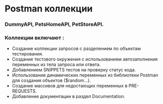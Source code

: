 # Postman коллекции

### DummyAPI, PetsHomeAPI, PetStoreAPI.

### Коллекции включают : 
- Создание коллекции запросов с разделением по объектам тестирования.
- Создание тестового окружения с использованием автозаполнения переменных из тела запроса или ответа.
- Добавлением SNIPPETS тестов на проверку статус кода.
- Использование динамических переменных из библиотеки Postman для создания объектов ($random...).
- Создание массивов для недостающих переменных в PRE-REQUESTS.
- Добавление документации в раздел Documentation.
